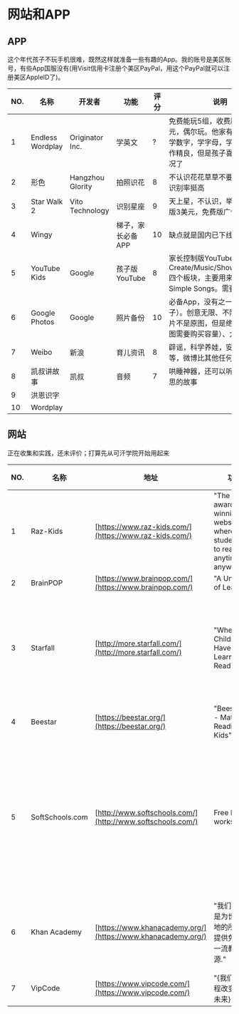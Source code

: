 网站和APP
===

APP
---

这个年代孩子不玩手机很难，既然这样就准备一些有趣的App。我的账号是美区账号，有些App国服没有(用Visit信用卡注册个美区PayPal，用这个PayPal就可以注册美区AppleID了)。

NO. | 名称 | 开发者 | 功能 | 评分 | 说明
--- | --- | --- | --- | --- | --- 
1 | Endless Wordplay | Originator Inc. | 学英文 | ? | 免费能玩5组，收费版是15美元，偶尔玩。他家有很多App，学数字，学字母，学单词。。。制作精良，但是孩子喜不喜欢看情况了
2 | 形色 | Hangzhou Glority | 拍照识花 | 8 | 不认识花花草草不要紧，有他。识别率挺高
3 | Star Walk 2 | Vito Technology | 识别星座 | 9 | 天上星，不认识，举手机。收费版3美元，免费版广告略多。
4 | Wingy | | 梯子，家长必备APP | 10 | 缺点就是国内已下线
5 | YouTube Kids | Google | 孩子版YouTube | 8 | 家长控制版YouTube，包括Create/Music/Shows/Learning四个板块，主要用来看Super Simple Songs。需要配合梯子
6 | Google Photos | Google | 照片备份 | 10 | 必备App，没有之一（但也要梯子）。创意无限、不限容量（照片不是原图，但是绝对够用，原图需要购买容量）、大厂保证
7 | Weibo | 新浪 | 育儿资讯 | 8 | 辟谣，科学养娃，安全知识等等，微博比其他任何通道方便
8 | 凯叔讲故事 | 凯叔 | 音频 | 7 | 哄睡神器，还可以听很多很有意思的故事
9 | 洪恩识字
10 | Wordplay

网站
---

正在收集和实践，还未评价；打算先从可汗学院开始用起来

NO. | 名称 | 地址 | 功能 | 评分 | 说明
--- | --- | --- | --- | --- | --- 
1 | Raz-Kids | [https://www.raz-kids.com/](https://www.raz-kids.com/) | "The award-winning website where K-5 students go to read — anytime, anywhere!"
2 | BrainPOP | [https://www.brainpop.com/](https://www.brainpop.com/) | "A Universe of Learning" | 
3 | Starfall | [http://more.starfall.com/](http://more.starfall.com/) | "Where Children Have Fun Learning to Read™."  | | 学前教育（英语和数学），提供教材下载等
4 | Beestar | [https://beestar.org/](https://beestar.org/) | "Beestar.org - Math and Reading for Kids"
5 | SoftSchools.com | [http://www.softschools.com/](http://www.softschools.com/) | Free Math worksheets | | 从识数到高数，确实有很多免费题目，可下载打印直接使用
6 | Khan Academy | [https://www.khanacademy.org/](https://www.khanacademy.org/) | "我们的使命是为世界各地的所有人提供免费的一流教育资源." | | 开源共享的教育资源，需要投入
7 | VipCode | [https://www.vipcode.com/](https://www.vipcode.com/) | "{我们，让编程改变孩子未来}" 